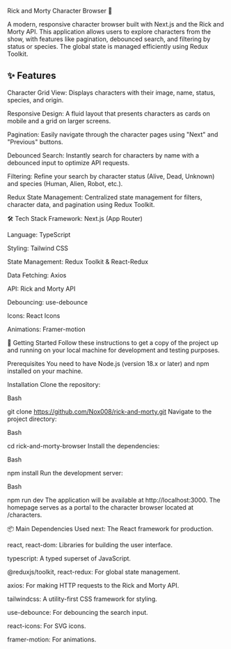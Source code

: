 Rick and Morty Character Browser 🧪

A modern, responsive character browser built with Next.js and the Rick and Morty API. This application allows users to explore characters from the show, with features like pagination, debounced search, and filtering by status or species. The global state is managed efficiently using Redux Toolkit.

## ✨ Features

Character Grid View: Displays characters with their image, name, status, species, and origin.

Responsive Design: A fluid layout that presents characters as cards on mobile and a grid on larger screens.

Pagination: Easily navigate through the character pages using "Next" and "Previous" buttons.

Debounced Search: Instantly search for characters by name with a debounced input to optimize API requests.

Filtering: Refine your search by character status (Alive, Dead, Unknown) and species (Human, Alien, Robot, etc.).

Redux State Management: Centralized state management for filters, character data, and pagination using Redux Toolkit.

🛠️ Tech Stack
Framework: Next.js (App Router)

Language: TypeScript

Styling: Tailwind CSS

State Management: Redux Toolkit & React-Redux

Data Fetching: Axios

API: Rick and Morty API

Debouncing: use-debounce

Icons: React Icons

Animations: Framer-motion

🚀 Getting Started
Follow these instructions to get a copy of the project up and running on your local machine for development and testing purposes.

Prerequisites
You need to have Node.js (version 18.x or later) and npm installed on your machine.

Installation
Clone the repository:

Bash

git clone https://github.com/Nox008/rick-and-morty.git
Navigate to the project directory:

Bash

cd rick-and-morty-browser
Install the dependencies:

Bash

npm install
Run the development server:

Bash

npm run dev
The application will be available at http://localhost:3000. The homepage serves as a portal to the character browser located at /characters.

📦 Main Dependencies Used
next: The React framework for production.

react, react-dom: Libraries for building the user interface.

typescript: A typed superset of JavaScript.

@reduxjs/toolkit, react-redux: For global state management.

axios: For making HTTP requests to the Rick and Morty API.

tailwindcss: A utility-first CSS framework for styling.

use-debounce: For debouncing the search input.

react-icons: For SVG icons.

framer-motion: For animations.